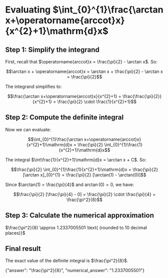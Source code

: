 # Evaluating $\int_{0}^{1}\frac{\arctan x+\operatorname{arccot}x}{x^{2}+1}\mathrm{d}x$

## Step 1: Simplify the integrand
First, recall that $\operatorname{arccot}x = \frac{\pi}{2} - \arctan x$. So:

$$\arctan x + \operatorname{arccot}x = \arctan x + \frac{\pi}{2} - \arctan x = \frac{\pi}{2}$$

The integrand simplifies to:

$$\frac{\arctan x+\operatorname{arccot}x}{x^{2}+1} = \frac{\frac{\pi}{2}}{x^{2}+1} = \frac{\pi}{2} \cdot \frac{1}{x^{2}+1}$$

## Step 2: Compute the definite integral
Now we can evaluate:

$$\int_{0}^{1}\frac{\arctan x+\operatorname{arccot}x}{x^{2}+1}\mathrm{d}x = \frac{\pi}{2} \int_{0}^{1}\frac{1}{x^{2}+1}\mathrm{d}x$$

The integral $\int\frac{1}{x^{2}+1}\mathrm{d}x = \arctan x + C$. So:

$$\frac{\pi}{2} \int_{0}^{1}\frac{1}{x^{2}+1}\mathrm{d}x = \frac{\pi}{2} [\arctan x]_{0}^{1} = \frac{\pi}{2} [\arctan(1) - \arctan(0)]$$

Since $\arctan(1) = \frac{\pi}{4}$ and $\arctan(0) = 0$, we have:

$$\frac{\pi}{2} [\frac{\pi}{4} - 0] = \frac{\pi}{2} \cdot \frac{\pi}{4} = \frac{\pi^2}{8}$$

## Step 3: Calculate the numerical approximation
$\frac{\pi^2}{8} \approx 1.2337005501 \text{ (rounded to 10 decimal places)}$

## Final result
The exact value of the definite integral is $\frac{\pi^2}{8}$.

{"answer": "\\frac{\\pi^2}{8}", "numerical_answer": "1.2337005501"}